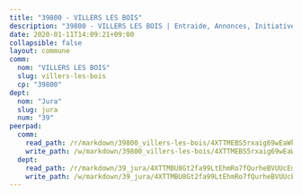 ```yaml
---
title: "39800 - VILLERS LES BOIS"
description: "39800 - VILLERS LES BOIS | Entraide, Annonces, Initiatives"
date: 2020-01-11T14:09:21+09:00
collapsible: false
layout: commune
comm:
  nom: "VILLERS LES BOIS"
  slug: villers-les-bois
  cp: "39800"
dept:
  nom: "Jura"
  slug: jura
  num: "39"
peerpad:
  comm:
    read_path: /r/markdown/39800_villers-les-bois/4XTTMEBS5rxaig69wEaWkAAGSiL6tyqXjYspxu72K3VUVWNjM
    write_path: /w/markdown/39800_villers-les-bois/4XTTMEBS5rxaig69wEaWkAAGSiL6tyqXjYspxu72K3VUVWNjM-K3TgUqXNwZh3BhbHPFZm83Nk6znyH6u9f3avxJQMKLNo9WjSDRwgT4g4qebNkMEGPJMu7AWb8QMM6D8H7QEbwvwCujMeieuzv5CDuq4YWV1fHAREBzFQ2iLFBZvgBhsMnFc6s7g7
  dept:
    read_path: /r/markdown/39_jura/4XTTMBU8Gt2fa99LtEhmRo7fQurheBVUUcEmcUcrj82YN8mg7
    write_path: /w/markdown/39_jura/4XTTMBU8Gt2fa99LtEhmRo7fQurheBVUUcEmcUcrj82YN8mg7-K3TgTcNZmu4vnNMaCfgcL8UVTLrMMzc995tkrcbQnJrz2QJUTFFzY77q7ECMK21XeFnonjpMWqFzgVngXjdq8HzYe3HRbuYXbvX8ofWBv48UvWuvbrbp8aQGQQcfezWASxj7orH1
---
```


